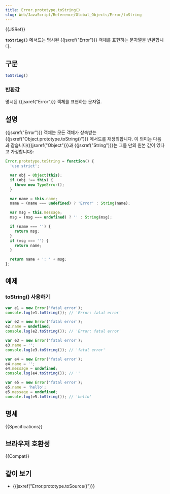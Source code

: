 ```yaml
---
title: Error.prototype.toString()
slug: Web/JavaScript/Reference/Global_Objects/Error/toString
---
```


{{JSRef}}

**`toString()`** 메서드는 명시된 {{jsxref("Error")}} 객체를 표현하는 문자열을 반환합니다.

## 구문

```js
toString()
```

### 반환값

명시된 {{jsxref("Error")}} 객체를 표현하는 문자열.

## 설명

{{jsxref("Error")}} 객체는 모든 객체가 상속받는 {{jsxref("Object.prototype.toString()")}} 메서드를 재정의합니다.
이 의미는 다음과 같습니다({{jsxref("Object")}}과 {{jsxref("String")}}는 그들 만의 원본 값이 있다고 가정합니다):

```js
Error.prototype.toString = function() {
  'use strict';

  var obj = Object(this);
  if (obj !== this) {
    throw new TypeError();
  }

  var name = this.name;
  name = (name === undefined) ? 'Error' : String(name);

  var msg = this.message;
  msg = (msg === undefined) ? '' : String(msg);

  if (name === '') {
    return msg;
  }
  if (msg === '') {
    return name;
  }

  return name + ': ' + msg;
};
```

## 예제

### toString() 사용하기

```js
var e1 = new Error('fatal error');
console.log(e1.toString()); // 'Error: fatal error'

var e2 = new Error('fatal error');
e2.name = undefined;
console.log(e2.toString()); // 'Error: fatal error'

var e3 = new Error('fatal error');
e3.name = '';
console.log(e3.toString()); // 'fatal error'

var e4 = new Error('fatal error');
e4.name = '';
e4.message = undefined;
console.log(e4.toString()); // ''

var e5 = new Error('fatal error');
e5.name = 'hello';
e5.message = undefined;
console.log(e5.toString()); // 'hello'
```

## 명세

{{Specifications}}

## 브라우저 호환성

{{Compat}}

## 같이 보기

- {{jsxref("Error.prototype.toSource()")}}
